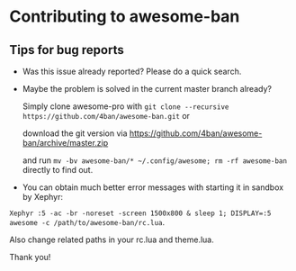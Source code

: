 # Contributing to awesome-ban

## Tips for bug reports

* Was this issue already reported?  Please do a quick search.

* Maybe the problem is solved in the current master branch already?

  Simply clone awesome-pro with `git clone --recursive https://github.com/4ban/awesome-ban.git` or

  download the git version via https://github.com/4ban/awesome-ban/archive/master.zip

  and run `mv -bv awesome-ban/* ~/.config/awesome; rm -rf awesome-ban` directly to find out.

* You can obtain much better error messages with starting it in sandbox by Xephyr: 

`Xephyr :5 -ac -br -noreset -screen 1500x800 & sleep 1; DISPLAY=:5 awesome -c /path/to/awesome-ban/rc.lua`. 

Also change related paths in your rc.lua and theme.lua.

Thank you!
